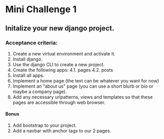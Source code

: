 # Mini Challenge 1

## Initalize your new django project.

### Acceptance criteria:
1. Create a new virtual environment and activate it.
2. Install django.
3. Use the django CLI to create a new project.
4. Create the following apps:
4.1. pages
4.2. posts
5. Install all apps.
6. Implement a home page (the text can be whatever you want for now)
7. Implement an "about us" page (you can use a short blurb or bio or maybe a company page).
8. Add any necessary urlpatterns,  views and templates so that these pages are accessible
through web browser.

#### Bonus
1. Add bootstrap to your project.
2. Add a navbar with anchor tags to our 2 pages.
